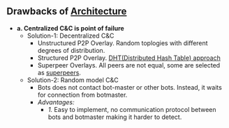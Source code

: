 ## Drawbacks of [Architecture](./README.md)
  - **a. Centralized C&C is point of failure**
    - Solution-1: Decentralized C&C
      - Unstructured P2P Overlay. Random toplogies with different degrees of distribution.
      - Structured P2P Overlay. [DHT(Distributed Hash Table) approach](/System-Design/Scalable/Distributed_Downloading_Systems/BitTorrent)
      - Superpeer Overlays. All peers are not equal, some are selected as [superpeers](/System-Design/Scalable/Skype).
    - Solution-2: Random model C&C 
      - Bots does not contact bot-master or other bots. Instead, it waits for connection from botmaster.
      - *Advantages:*
        - *1.* Easy to implement, no communication protocol between bots and botmaster making it harder to detect.
